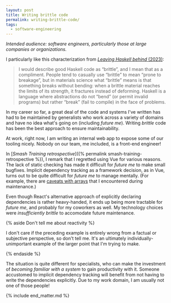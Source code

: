 ```yaml
---
layout: post
title: Writing brittle code
permalink: writing-brittle-code/
tags:
  - software-engineering
---
```


_Intended audience: software engineers, particularly those at large companies or organizations._

I particularly like this characterization from [*Leaving Haskell behind* (2023)](https://journal.infinitenegativeutility.com/leaving-haskell-behind):

> I would describe good Haskell code as “brittle”, and I mean that as a compliment. People tend to casually use “brittle” to mean “prone to breakage”, but in materials science what “brittle” means is that something breaks without bending: when a brittle material reaches the limits of its strength, it fractures instead of deforming. Haskell is a language where abstractions do not “bend” (or permit invalid programs) but rather “break” (fail to compile) in the face of problems.

In my career so far, a great deal of the code and systems I've written has had to be maintained by generalists who work across a variety of domains and have no idea what's going on (including *future me*). Writing *brittle* code has been the best approach to ensure maintainability.

At work, right now, I am writing an internal web app to expose some of our tooling nicely. Nobody on our team, me included, is a front-end engineer!

In [*Smash Training retrospective*]({% permalink smash-training-retrospective %}), I remark that I regretted using Vue for various reasons. The lack of static checking has made it difficult for *future me* to make small bugfixes. Implicit dependency tracking as a framework decision, as in Vue, turns out to be quite difficult for *future me* to manage mentally. (For example, there are [caveats with arrays](https://v2.vuejs.org/v2/guide/reactivity.html#For-Arrays) that I encountered during maintenance.)

Even though React's alternative approach of explicitly declaring dependencies is rather heavy-handed, it ends up being more tractable for *future me*, and probably for my coworkers as well. My technology choices were *insufficiently brittle* to accomodate future maintenance.

{% aside Don't tell me about reactivity %}

I don't care if the preceding example is entirely wrong from a factual or subjective perspective, so don't tell me. It's an ultimately individually-unimportant example of the larger point that I'm trying to make.

{% endaside %}

The situation is quite different for specialists, who can make the investment of *becoming familiar with a system* to gain productivity with it. Someone accustomed to implicit dependency tracking will benefit from not having to write the dependencies explicitly. Due to my work domain, I am usually not one of those people!

{% include end_matter.md %}
